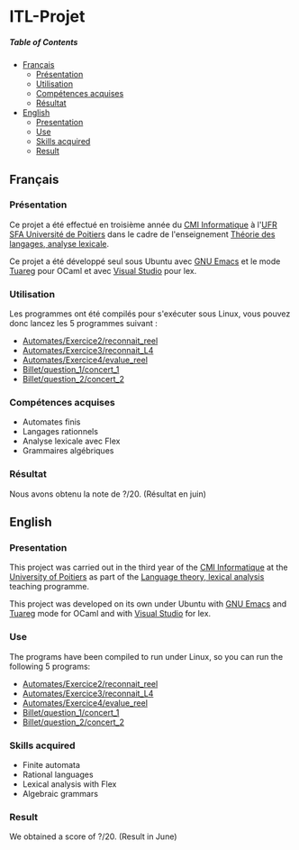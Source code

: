 # ITL-Projet

##### Table of Contents
* [Français](#fr)
  * [Présentation](#fr_pr)
  * [Utilisation](#fr_ut)
  * [Compétences acquises](#fr_cp)
  * [Résultat](#fr_rs)
* [English](#en)
  * [Presentation](#en_pr)
  * [Use](#en_u)
  * [Skills acquired](#en_sk)
  * [Result](#en_rs)

<a name="fr"/>

## Français

<a name="fr_pr"/>

### Présentation

Ce projet a été effectué en troisième année du [CMI Informatique](http://formations.univ-poitiers.fr/fr/index/autre-diplome-niveau-master-AM/autre-diplome-niveau-master-AM/cmi-informatique-JD2XQGVY.html) à l'[UFR SFA Université de Poitiers](https://sfa.univ-poitiers.fr/) dans le cadre de l'enseignement [Théorie des langages, analyse lexicale](http://formations.univ-poitiers.fr/fr/index/autre-diplome-niveau-master-AM/autre-diplome-niveau-master-AM/cmi-informatique-JD2XQGVY/specialite-s6-K5C7D86V/programmation-fonctionnelle-et-theorie-des-langages-JB1YIY7Z/theorie-des-langages-analyse-lexicale-JBIDKC2K.html).

Ce projet a été développé seul sous Ubuntu avec [GNU Emacs](https://www.gnu.org/software/emacs/) et le mode [Tuareg](https://github.com/ocaml/tuareg) pour OCaml et avec [Visual Studio](https://visualstudio.microsoft.com/fr/) pour lex.

<a name="fr_ut"/>

### Utilisation

Les programmes ont été compilés pour s'exécuter sous Linux, vous pouvez donc lancez les 5 programmes suivant :

* [Automates/Exercice2/reconnait_reel](https://github.com/SauzeauYannis/ITL-Projet/blob/main/Automates/Exercice2/reconnait_reel)
* [Automates/Exercice3/reconnait_L4](https://github.com/SauzeauYannis/ITL-Projet/blob/main/Automates/Exercice3/reconnait_L4)
* [Automates/Exercice4/evalue_reel](https://github.com/SauzeauYannis/ITL-Projet/blob/main/Automates/Exercice4/evalue_reel)
* [Billet/question_1/concert_1](https://github.com/SauzeauYannis/ITL-Projet/blob/main/Billet/question_1/concert_1)
* [Billet/question_2/concert_2](https://github.com/SauzeauYannis/ITL-Projet/blob/main/Billet/question_2/concert_2)

<a name="fr_cp"/>

### Compétences acquises

* Automates finis
* Langages rationnels
* Analyse lexicale avec Flex
* Grammaires algébriques

<a name="fr_rs"/>

### Résultat

Nous avons obtenu la note de ?/20. (Résultat en juin)

<a name="en"/>

## English

<a name="en_pr"/>

### Presentation

This project was carried out in the third year of the [CMI Informatique](http://formations.univ-poitiers.fr/fr/index/autre-diplome-niveau-master-AM/autre-diplome-niveau-master-AM/cmi-informatique-JD2XQGVY.html) at the [University of Poitiers](https://www.univ-poitiers.fr/en/) as part of the [Language theory, lexical analysis](http://formations.univ-poitiers.fr/fr/index/autre-diplome-niveau-master-AM/autre-diplome-niveau-master-AM/cmi-informatique-JD2XQGVY/specialite-s6-K5C7D86V/programmation-fonctionnelle-et-theorie-des-langages-JB1YIY7Z/theorie-des-langages-analyse-lexicale-JBIDKC2K.html) teaching programme.

This project was developed on its own under Ubuntu with [GNU Emacs](https://www.gnu.org/software/emacs/) and [Tuareg](https://github.com/ocaml/tuareg) mode for OCaml and with [Visual Studio](https://visualstudio.microsoft.com/) for lex.

<a name="en_u"/>

### Use

The programs have been compiled to run under Linux, so you can run the following 5 programs:

* [Automates/Exercice2/reconnait_reel](https://github.com/SauzeauYannis/ITL-Projet/blob/main/Automates/Exercice2/reconnait_reel)
* [Automates/Exercice3/reconnait_L4](https://github.com/SauzeauYannis/ITL-Projet/blob/main/Automates/Exercice3/reconnait_L4)
* [Automates/Exercice4/evalue_reel](https://github.com/SauzeauYannis/ITL-Projet/blob/main/Automates/Exercice4/evalue_reel)
* [Billet/question_1/concert_1](https://github.com/SauzeauYannis/ITL-Projet/blob/main/Billet/question_1/concert_1)
* [Billet/question_2/concert_2](https://github.com/SauzeauYannis/ITL-Projet/blob/main/Billet/question_2/concert_2)

<a name="en_sk"/>

### Skills acquired

* Finite automata
* Rational languages
* Lexical analysis with Flex
* Algebraic grammars
  
<a name="en_rs"/>

### Result

We obtained a score of ?/20. (Result in June)
